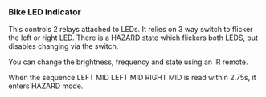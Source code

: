 ### Bike LED Indicator

This controls 2 relays attached to LEDs. 
It relies on 3 way switch to flicker the left or right LED.
There is a HAZARD state which flickers both LEDS, but disables changing via the switch.

You can change the brightness, frequency and state using an IR remote.

When the sequence LEFT MID LEFT MID RIGHT MID is read within 2.75s, 
it enters HAZARD mode.